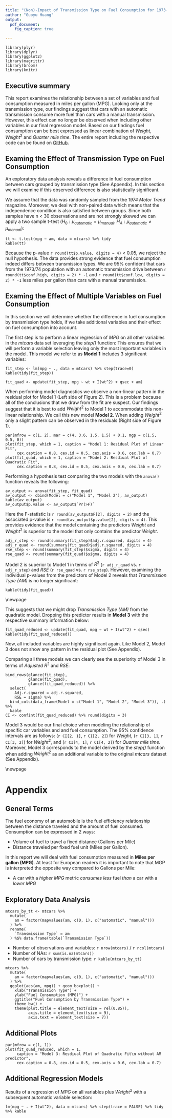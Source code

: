 ```yaml
---
title: "(Non)-Impact of Transmission Type on Fuel Consumption for 1973-74 Car Models"
author: "Guoyu Huang"
output:
  pdf_document:
    fig_caption: true

---
```


```{r echo=FALSE, warning=FALSE, message=FALSE}
library(plyr)
library(dplyr)
library(ggplot2)
library(magrittr)
library(broom)
library(knitr)
```



## Executive summary

This report examines the relationship between a set of variables and fuel consumption measured in miles per gallon (MPG). Looking only at the transmission type, our findings suggest that cars with an automatic transmission consume more fuel than cars with a manual transmission. However, this effect can no longer be observed when including other variables in our final regression model. Based on our findings fuel consumption can be best expressed as linear combination of *Weight*, $Weight^{2}$ and *Quarter mile time*. The entire report including the respective code can be found on [GitHub](https://github.com/alex23lemm/Regression-Models-Project).

## Examing the Effect of Transmission Type on Fuel Consumption

An exploratory data analysis reveals a difference in fuel consumption between cars grouped by transmission type (See Appendix). In this section we will examine if this observed difference is also statistically significant. 

We assume that the data was randomly sampled from the *1974 Motor Trend* magazine. Moreover, we deal with non-paired data which means that the independence condition is also satisfied between groups. Since both samples have n < 30 observations and are not strongly skewed we can apply a two sample t-test ($H_{0}:\mu_{automatic} = \mu_{manual}.$ $H_{A}:\mu_{automatic} \neq \mu_{manual}$):

```{r echo=FALSE, results='asis'}
tt <- t.test(mpg ~ am, data = mtcars) %>% tidy
kable(tt)
```

Because the p-value `r round(tt$p.value, digits = 4)` < 0.05, we reject the null hypothesis. The data provides strong evidence that fuel consumption indeed differs between transmission types. We are 95% confident that cars from the 1973/74 population with an automatic transmission drive between `r round(tt$conf.high, digits = 2) * -1` and `r round(tt$conf.low, digits = 2) * -1` less miles per gallon than cars with a manual transmission.

## Examing the Effect of Multiple Variables on Fuel Consumption

In this section we will determine whether the difference in fuel consumption by transmission type holds, if we take additional variables and their effect on fuel consumption into account. 

The first step is to perform a linear regression of *MPG* on all other variables in the *mtcars* data set leveraging the *step()* function: This ensures that we will perform a variable selection leaving only the most important variables in the model. This model we refer to  as **Model 1** includes 3 significant variables:

```{r echo=FALSE, message=FALSE}
fit_step <- lm(mpg ~ ., data = mtcars) %>% step(trace=0)
kable(tidy(fit_step))
```

```{r echo=FALSE}
fit_quad <- update(fit_step, mpg ~ wt + I(wt^2) + qsec + am)
```


When performing model diagnostics we observe a non-linear pattern in the residual plot for Model 1 (Left side of Figure 2). This is a problem because all of the conclusions that we draw from the fit are suspect. Our findings suggest that it is best to add $Weight^{2}$ to Model 1 to accommodate this non-linear relationship. We call this new model **Model 2**. When adding $Weight^{2}$ only a slight pattern can be observed in the residuals (Right side of Figure 1).  

```{r echo = FALSE, fig.height=3, fig.cap="Plots of residuals versus fitted values for the $mtcars$ data set. **Left**: A linear regression of *MPG* on *Weight*, *Quarter mile time* and *Transmission Type*. A pattern in the residuals indicates non-linearity in the data. **Right**: A linear regression of *MPG* on the same variables plus $Weight^{2}$. The former pattern nearly vanished."}
par(mfrow = c(1, 2), mar = c(4, 3.6, 1.5, 1.5) + 0.1, mgp = c(1.5, 0.5, 0))
plot(fit_step, which = 1, caption = "Model 1: Residual Plot of Linear Fit", 
     cex.caption = 0.8, cex.id = 0.5, cex.axis = 0.6, cex.lab = 0.7)
plot(fit_quad, which = 1, caption = "Model 2: Resdiual Plot of Quadratic Fit",
     cex.caption = 0.8, cex.id = 0.5, cex.axis = 0.6, cex.lab = 0.7)
```

Performing a hypothesis test comparing the two models with the `anova()` function reveals the following: 

```{r echo=FALSE}
av_output <- anova(fit_step, fit_quad)
av_output <- cbind(Model = c("Model 1", "Model 2"), av_output)
kable(av_output)
av_output$p.value <- av_output$`Pr(>F)`
```

Here the F-statistic is `r round(av_output$F[2], digits = 2)` and the associated p-value is `r round(av_output$p.value[2], digits = 4)`. This provides evidence that the model containing the predictors $Weight$ and $Weight^{2}$ is superior to the model that only contains the predictor $Weight$. 

```{r echo=FALSE}
adj_r_step <- round(summary(fit_step)$adj.r.squared, digits = 4)
adj_r_quad <- round(summary(fit_quad)$adj.r.squared, digits = 4)
rse_step <- round(summary(fit_step)$sigma, digits = 4)
rse_quad <- round(summary(fit_quad)$sigma, digits = 4)
```


Model 2 is superior to Model 1 in terms of $R^{2}$ (`r adj_r_quad` vs. `r adj_r_step`) and $RSE$ (`r rse_quad` vs. `r rse_step`). However, examining the individual p-values from the predictors of Model 2 reveals that *Transmission Type (AM)* is no longer significant:

```{r echo=FALSE}
kable(tidy(fit_quad))
```

\newpage

This suggests that we might drop *Transmission Type (AM)* from the quadratic model. Dropping this predictor results in **Model 3** with the respective summary information below:

```{r echo=FALSE}
fit_quad_reduced <- update(fit_quad, mpg ~ wt + I(wt^2) + qsec)
kable(tidy(fit_quad_reduced))
```

Now, all included variables are highly significant again. Like Model 2, Model 3 does not show any pattern in the residual plot (See Appendix). 

Comparing all three models we can clearly see the superiority of Model 3 in terms 
of *Adjusted* $R^{2}$ and *RSE*:

```{r echo=FALSE}
bind_rows(glance(fit_step),
          glance(fit_quad),
          glance(fit_quad_reduced)) %>%
  select(
    Adj.r.squared = adj.r.squared, 
    RSE = sigma) %>%
  bind_cols(data_frame(Model = c("Model 1", "Model 2", "Model 3")), .) %>%
  kable
CI <- confint(fit_quad_reduced) %>% round(digits = 3)
```

Model 3 would be our final choice when modeling the relationship of specific car variables and and fuel consumption. The 95% confidence intervals are as follows: (`r CI[2, 1]`, `r CI[2, 2]`) for *Weight*, (`r CI[3, 1]`, `r CI[3, 2]`)  for $Weight^{2}$, and (`r CI[4, 1]`, `r CI[4, 2]`) for *Quarter mile time*. Moreover, Model 3 corresponds to the model derived by the *step()* function when adding $Weight^{2}$ as an additional variable to the original *mtcars* dataset (See Appendix).

\newpage

# Appendix

## General Terms

The fuel economy of an automobile is the fuel efficiency relationship between the distance traveled and the amount of fuel consumed. Consumption can be expressed in 2 ways:

* Volume of fuel to travel a fixed distance (Gallons per Mile)
* Distance traveled per fixed fuel unit (Miles per Gallon).

In this report we will deal with fuel consumption measured in **Miles per gallon (MPG)**. At least for European readers it is important to note that MGP is interpreted the opposite way compared to Gallons per Mile:

* A car with a *higher MPG* metric *consumes less* fuel *than* a car with a *lower MPG*


## Exploratory Data Analysis


```{r echo=FALSE}
mtcars_by_tt <- mtcars %>%
  mutate(
    am = factor(mapvalues(am, c(0, 1), c("automatic", "manual")))
  ) %>%
  rename(
    `Transmission Type` = am
  ) %$% data.frame(table(`Transmission Type`)) 
```


* Number of observations and variables: `r nrow(mtcars)` / `r ncol(mtcars)`
* Number of NAs: `r sum(is.na(mtcars))`
* Number of cars by transmission type: `r kable(mtcars_by_tt)`




```{r echo = FALSE, fig.width=3, fig.height=3, fig.cap="Boxplot of fuel consumption grouped by transmission type. A clear difference between the groups can be observed: Cars witha a manual transmission seem to have a lower fuel consumption than cars with an automatic transmission: On average they can drive more miles per gallon"}
mtcars %>%
  mutate(
    am = factor(mapvalues(am, c(0, 1), c("automatic", "manual")))
  ) %>%
  ggplot(aes(am, mpg)) + geom_boxplot() +
    xlab("Transmission Type") +
    ylab("Fuel Consumption (MPG)") +
    ggtitle("Fuel Consumption by Transmission Type") +
    theme_bw() +
    theme(plot.title = element_text(size = rel(0.85)),
          axis.title = element_text(size = 9),
          axis.text = element_text(size = 7))
```

## Additional Plots

```{r echo = FALSE, fig.width=3.5, fig.height=3.5, fig.cap="No pattern can be observed in the residuals"}
par(mfrow = c(1, 1))
plot(fit_quad_reduced, which = 1, 
     caption = "Model 3: Resdiual Plot of Quadratic Fit\n without AM predictor",
     cex.caption = 0.8, cex.id = 0.5, cex.axis = 0.6, cex.lab = 0.7)
```




## Additional Regression Models

Results of a regression of *MPG* on all variables plus $Weight^2$ with a subsequent automatic variable selection:

```{r}
lm(mpg ~ . + I(wt^2), data = mtcars) %>% step(trace = FALSE) %>% tidy %>% kable
```


